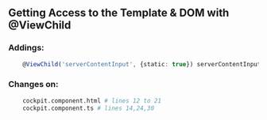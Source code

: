 ## Getting Access to the Template & DOM with @ViewChild ##



### Addings: ###
```ts
    @ViewChild('serverContentInput', {static: true}) serverContentInput: ElementRef; // For Angular 9
```

### Changes on: ###
```sh
    cockpit.component.html # lines 12 to 21
    cockpit.component.ts # lines 14,24,30
```
